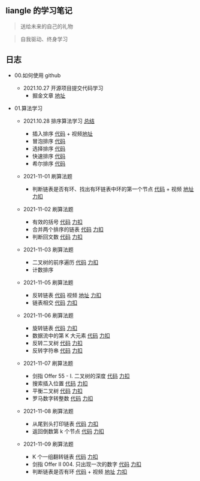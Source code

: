 ## liangle 的学习笔记

> 送给未来的自己的礼物

> 自我驱动、终身学习

## 日志

- 00.如何使用 github

  - 2021.10.27 开源项目提交代码学习
    - 掘金文章 [地址](https://juejin.cn/post/7025879447307829284/)

- 01.算法学习

  - 2021.10.28 排序算法学习 [总结](https://github.com/liangle/liangle-frontend-studybook/tree/master/algorithm/README.md)

    - 插入排序 [代码](https://github.com/liangle/liangle-frontend-studybook/tree/master/algorithm/00.w01-insertion-sort.js) + 视频[地址](https://www.bilibili.com/video/BV14r4y1C7q5)
    - 冒泡排序 [代码](https://github.com/liangle/liangle-frontend-studybook/tree/master/algorithm/01.bubble-sort.js)
    - 选择排序 [代码](https://github.com/liangle/liangle-frontend-studybook/tree/master/algorithm/02.w1-selection-sort.js)
    - 快速排序 [代码](https://github.com/liangle/liangle-frontend-studybook/tree/master/algorithm/03.w1-quick-sort.js)
    - 希尔排序 [代码](https://github.com/liangle/liangle-frontend-studybook/tree/master/algorithm/04.w1-shell-sort.js)

  - 2021-11-01 刷算法题

    - 判断链表是否有环、找出有环链表中环的第一个节点 [代码](https://github.com/liangle/liangle-frontend-studybook/tree/master/algorithm/06.w02-[141-142]-cycle.js) + 视频 [地址](https://www.bilibili.com/video/BV1kf4y1u7oA/) [力扣](https://leetcode-cn.com/problems/linked-list-cycle-ii/)

  - 2021-11-02 刷算法题

    - 有效的括号 [代码](https://github.com/liangle/liangle-frontend-studybook/tree/master/algorithm/07.w02-[20]-valid-string.js) [力扣](https://leetcode-cn.com/problems/valid-parentheses/)
    - 合并两个排序的链表 [代码](https://github.com/liangle/liangle-frontend-studybook/tree/master/algorithm/08.w02-[21]-merge-list.js) [力扣](https://leetcode-cn.com/problems/merge-two-sorted-lists/)
    - 判断回文数 [代码](https://github.com/liangle/liangle-frontend-studybook/tree/master/algorithm/09.w02-[9]-is-palindrome.js) [力扣](https://leetcode-cn.com/problems/palindrome-number/)

  - 2021-11-03 刷算法题

    - 二叉树的前序遍历 [代码](https://github.com/liangle/liangle-frontend-studybook/tree/master/algorithm/10.w02-[144]-binary-tree-traversal.js) [力扣](https://leetcode-cn.com/problems/binary-tree-preorder-traversal/)
    - 计数排序

  - 2021-11-05 刷算法题

    - 反转链表 [代码](https://github.com/liangle/liangle-frontend-studybook/tree/master/algorithm/11.w02-[024]-reverseList.js) 视频 [地址](https://www.bilibili.com/video/BV1Lg411K7py/) [力扣](https://leetcode-cn.com/problems/UHnkqh)
    - 链表相交 [代码](https://github.com/liangle/liangle-frontend-studybook/tree/master/algorithm/12.w02-[02.07]-get-intersection-node.js) [力扣](https://leetcode-cn.com/problems/intersection-of-two-linked-lists-lcci)

  - 2021-11-06 刷算法题

    - 旋转链表 [代码](https://github.com/liangle/liangle-frontend-studybook/tree/master/algorithm/13.w02-[61]-rotate-right.js) [力扣](https://leetcode-cn.com/problems/rotate-list/)
    - 数据流中的第 K 大元素 [代码](https://github.com/liangle/liangle-frontend-studybook/tree/master/algorithm/14.w02-[703]-kth-largest.js) [力扣](https://leetcode-cn.com/problems/kth-largest-element-in-a-stream)
    - 反转二叉树 [代码](https://github.com/liangle/liangle-frontend-studybook/tree/master/algorithm/15.w02-[226]-invert-tree.js) [力扣](https://leetcode-cn.com/problems/invert-binary-tree/)
    - 反转字符串 [代码](https://github.com/liangle/liangle-frontend-studybook/tree/master/algorithm/16.w02-[344]-reverse-string.js) [力扣](https://leetcode-cn.com/problems/reverse-string/)

  - 2021-11-07 刷算法题

    - 剑指 Offer 55 - I. 二叉树的深度 [代码](https://github.com/liangle/liangle-frontend-studybook/tree/master/algorithm/17.w02-[55]-max-depth.js) [力扣](https://leetcode-cn.com/problems/er-cha-shu-de-shen-du-lcof/)
    - 搜索插入位置 [代码](https://github.com/liangle/liangle-frontend-studybook/tree/master/algorithm/18.w02-[35]-search-insert.js) [力扣](https://leetcode-cn.com/problems/search-insert-position/)
    - 平衡二叉树 [代码](https://github.com/liangle/liangle-frontend-studybook/tree/master/algorithm/19.w02-[110]-is-balanced.js) [力扣](https://leetcode-cn.com/problems/balanced-binary-tree/)
    - 罗马数字转整数 [代码](https://github.com/liangle/liangle-frontend-studybook/tree/master/algorithm/20.w02-[13]-roman-to-int.js) [力扣](https://leetcode-cn.com/problems/roman-to-integer/)

  - 2021-11-08 刷算法题

    - 从尾到头打印链表 [代码](https://github.com/liangle/liangle-frontend-studybook/tree/master/algorithm/21.w03-[06]-reverse-print.js) [力扣](https://leetcode-cn.com/problems/cong-wei-dao-tou-da-yin-lian-biao-lcof)
    - 返回倒数第 k 个节点 [代码](https://github.com/liangle/liangle-frontend-studybook/tree/master/algorithm/22.w03-[02.02]-kth-to-last.js) [力扣](https://leetcode-cn.com/problems/kth-node-from-end-of-list-lcci/)

  - 2021-11-09 刷算法题

    - K 个一组翻转链表 [代码](https://github.com/liangle/liangle-frontend-studybook/tree/master/algorithm/23.w03-[25]-reverse-kgroup.js) [力扣](https://leetcode-cn.com/problems/reverse-nodes-in-k-group/)
    - 剑指 Offer II 004. 只出现一次的数字 [代码](https://github.com/liangle/liangle-frontend-studybook/tree/master/algorithm/24.w03-[004]-single-number.js) [力扣](https://leetcode-cn.com/problems/WGki4K/)
    - 判断链表是否有环 [代码](https://github.com/liangle/liangle-frontend-studybook/tree/master/algorithm/06.w02-[141-142]-cycle.js) + 视频 [地址](https://www.bilibili.com/video/BV1kf4y1u7oA/) [力扣](https://leetcode-cn.com/problems/linked-list-cycle/)
